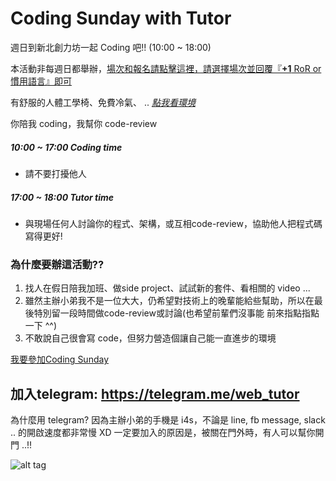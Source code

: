 # Coding Sunday with Tutor

週日到新北創力坊一起 Coding 吧!! (10:00 ~ 18:00)

本活動非每週日都舉辦，[場次和報名請點擊這裡，請選擇場次並回覆『__+1__ RoR or 慣用語言』即可](https://github.com/amazing-tutor/CodingSunday/issues)

有舒服的人體工學椅、免費冷氣、 .. [_點我看環境_](http://www.innosquare.economic.ntpc.net.tw/site/upload/editor/%E7%A9%BA%E9%96%93%E7%92%B0%E5%A2%83/8.%E5%89%B5%E8%A6%8B%E8%BC%AA%E5%94%B1%E5%8D%80(Meeting%20Zone)_2.jpg)

你陪我 coding，我幫你 code-review

##### 10:00 ~ 17:00 Coding time
* 請不要打擾他人

##### 17:00 ~ 18:00 Tutor time
* 與現場任何人討論你的程式、架構，或互相code-review，協助他人把程式碼寫得更好!

### 為什麼要辦這活動??
1. 找人在假日陪我加班、做side project、試試新的套件、看相關的 video ...
2. 雖然主辦小弟我不是一位大大，仍希望對技術上的晚輩能給些幫助，所以在最後特別留一段時間做code-review或討論(也希望前輩們沒事能 前來指點指點一下 ^^)
3. 不敢說自己很會寫 code，但努力營造個讓自己能一直進步的環境 

[我要參加Coding Sunday](https://github.com/amazing-tutor/CodingSunday/issues)

## 加入telegram: https://telegram.me/web_tutor
為什麼用 telegram? 因為主辦小弟的手機是 i4s，不論是 line, fb message, slack .. 的開啟速度都非常慢 XD
一定要加入的原因是，被關在門外時，有人可以幫你開門 ..!!

![alt tag](https://github.com/amazing-tutor/CodingSunday/blob/master/CodingSunday.jpg)
